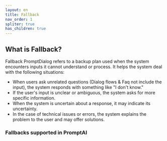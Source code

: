 ```yaml
---
layout: en
title: Fallback
nav_order: 1
spliter: true
has_children: true
---
```


## What is Fallback?

Fallback PromptDialog refers to a backup plan used when the system encounters inputs it cannot understand or process. It helps the system deal with the following situations:

- When users ask unrelated questions (Dialog flows & Faq not include the input), the system responds with something like "I don't know."
- If the user's input is unclear or ambiguous, the system asks for more specific information.
- When the system is uncertain about a response, it may indicate its uncertainty.
- In the case of technical issues or errors, the system explains the problem to the user and may offer solutions.


### Fallbacks supported in PromptAI